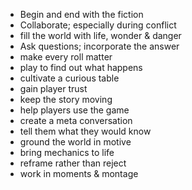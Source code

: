 - Begin and end with the fiction
- Collaborate; especially during conflict
- fill the world with life, wonder & danger
- Ask questions; incorporate the answer
- make every roll matter
- play to find out what happens
- cultivate a curious table
- gain player trust
- keep the story moving
- help players use the game
- create a meta conversation
- tell them what they would know
- ground the world in motive
- bring mechanics to life
- reframe rather than reject
- work in moments & montage